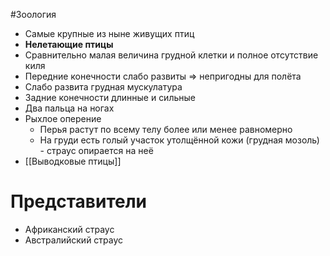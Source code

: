 #Зоология 
- Самые крупные из ныне живущих птиц
- **Нелетающие птицы**
- Сравнительно малая величина грудной клетки и полное отсутствие киля
- Передние конечности слабо развиты => непригодны для полёта
- Слабо развита грудная мускулатура
- Задние конечности длинные и сильные
- Два пальца на ногах
- Рыхлое оперение
	- Перья растут по всему телу более или менее равномерно
	- На груди есть голый участок утолщённой кожи (грудная мозоль) - страус опирается на неё
- [[Выводковые птицы]]
# Представители 
- Африканский страус
- Австралийский страус 